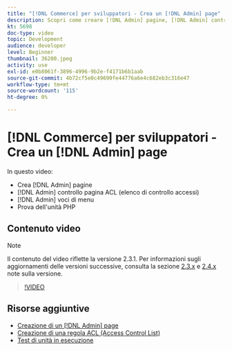 ```yaml
---
title: "[!DNL Commerce] per sviluppatori - Crea un [!DNL Admin] page"
description: Scopri come creare [!DNL Admin] pagine, [!DNL Admin] controllo pagina ACL (elenco di controllo accessi) e eseguire unit test.
kt: 5698
doc-type: video
topic: Development
audience: developer
level: Beginner
thumbnail: 36200.jpeg
activity: use
exl-id: e0b8061f-3896-4996-9b2e-f4171b6b1aab
source-git-commit: 4b72cf5e0c49690fe44776a6e4c682eb3c316e47
workflow-type: tm+mt
source-wordcount: '115'
ht-degree: 0%

---
```


# [!DNL Commerce] per sviluppatori - Crea un [!DNL Admin] page

In questo video:

- Crea [!DNL Admin] pagine
- [!DNL Admin] controllo pagina ACL (elenco di controllo accessi)
- [!DNL Admin] voci di menu
- Prova dell&#39;unità PHP

## Contenuto video

>[!NOTE]
>
>Il contenuto del video riflette la versione 2.3.1. Per informazioni sugli aggiornamenti delle versioni successive, consulta la sezione [ 2.3.x](https://devdocs.magento.com/guides/v2.3/release-notes/bk-release-notes.html) e [2.4.x](https://devdocs.magento.com/guides/v2.4/release-notes/bk-release-notes.html) note sulla versione.

>[!VIDEO](https://video.tv.adobe.com/v/36200?quality=12&learn=on)

## Risorse aggiuntive

- [Creazione di un [!DNL Admin] page](https://devdocs.magento.com/guides/v2.4/ext-best-practices/extension-coding/example-module-adminpage.html)
- [Creazione di una regola ACL (Access Control List)](https://devdocs.magento.com/guides/v2.4/ext-best-practices/tutorials/create-access-control-list-rule.html)
- [Test di unità in esecuzione](https://devdocs.magento.com/guides/v2.4/test/unit/unit_test_execution.html)
